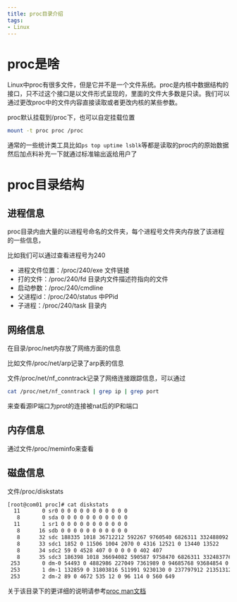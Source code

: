 ```yaml
---
title: proc目录介绍
tags:
- Linux
---
```


# proc是啥

Linux中proc有很多文件，但是它并不是一个文件系统。proc是内核中数据结构的接口，只不过这个接口是以文件形式呈现的，里面的文件大多数是只读。我们可以通过更改proc中的文件内容直接读取或者更改内核的某些参数。

<!--more-->

proc默认挂载到/proc下，也可以自定挂载位置

```bash
mount -t proc proc /proc
```

通常的一些统计类工具比如`ps top uptime lsblk`等都是读取的proc内的原始数据然后加点料补充一下就通过标准输出返给用户了

# proc目录结构

## 进程信息

proc目录内由大量的以进程号命名的文件夹，每个进程号文件夹内存放了该进程的一些信息，

比如我们可以通过查看进程号为240

- 进程文件位置：/proc/240/exe 文件链接
- 打的文件：/proc/240/fd 目录内文件描述符指向的文件
- 启动参数：/proc/240/cmdline
- 父进程id：/proc/240/status 中PPid
- 子进程：/proc/240/task 目录内

## 网络信息

在目录/proc/net内存放了网络方面的信息

比如文件/proc/net/arp记录了arp表的信息

文件/proc/net/nf_conntrack记录了网络连接跟踪信息，可以通过

```bash
cat /proc/net/nf_conntrack | grep ip | grep port
```
来查看源IP端口为prot的连接被nat后的IP和端口

## 内存信息

通过文件/proc/meminfo来查看

## 磁盘信息

文件/proc/diskstats

```bash
[root@com01 proc]# cat diskstats
  11       0 sr0 0 0 0 0 0 0 0 0 0 0 0
   8       0 sda 0 0 0 0 0 0 0 0 0 0 0
  11       1 sr1 0 0 0 0 0 0 0 0 0 0 0
   8      16 sdb 0 0 0 0 0 0 0 0 0 0 0
   8      32 sdc 188335 1018 36712212 592267 9760540 6826311 332488092 212036387 0 67057034 212631759
   8      33 sdc1 1852 0 11506 1004 2070 0 4316 12521 0 13440 13522
   8      34 sdc2 59 0 4528 407 0 0 0 0 0 402 407
   8      35 sdc3 186398 1018 36694082 590587 9758470 6826311 332483776 212023866 0 67044500 212656538
 253       0 dm-0 54493 0 4882986 227049 7361989 0 94685768 93684854 0 33019734 93912522
 253       1 dm-1 132859 0 31803816 511991 9230130 0 237797912 213513125 0 35143976 214032550
 253       2 dm-2 89 0 4672 535 12 0 96 114 0 560 649

```


关于该目录下的更详细的说明请参考[proc man文档](http://man7.org/linux/man-pages/man5/proc.5.html#DESCRIPTION)


